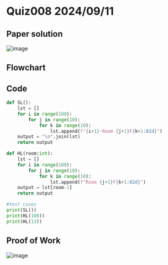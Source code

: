 # Quiz008 2024/09/11

## Paper solution
![image](https://github.com/user-attachments/assets/83f56686-b352-4b29-8f30-dbf8e91bf08c)

## Flowchart

## Code
```.py
def SL():
    lst = []
    for i in range(100):
        for j in range(10):
            for k in range(10):
                lst.append(f"{i+1}-Room {j+1}F{k+1:02d}")
    output = "\n".join(lst)
    return output

def HL(room:int):
    lst = []
    for i in range(100):
        for j in range(10):
            for k in range(10):
                lst.append(f"Room {j+1}F{k+1:02d}")
    output = lst[room-1]
    return output

#test cases
print(SL())
print(HL(100))
print(HL(13))
```

## Proof of Work
![image](https://github.com/user-attachments/assets/27c1076e-b865-4b23-b858-e00f793bf4cf)
